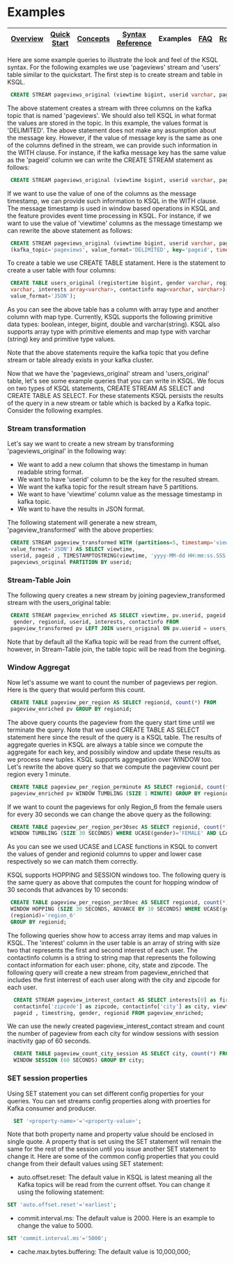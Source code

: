 # Examples

| [Overview](/docs/) |[Quick Start](/docs/quickstart#quick-start) | [Concepts](/docs/concepts.md#concepts) | [Syntax Reference](/docs/syntax-reference.md#syntax-reference) | Examples | [FAQ](/docs/faq.md#frequently-asked-questions)  | [Roadmap](/docs/roadmap.md#roadmap) | [Demo](/docs/demo.md#demo) |
|---|----|-----|----|----|----|----|----|

 

Here are some example queries to illustrate the look and feel of the KSQL syntax.
For the following examples we use 'pageviews' stream and 'users' table similar to the quickstart.
 The first step is to create stream and table in KSQL.

```sql
 CREATE STREAM pageviews_original (viewtime bigint, userid varchar, pageid varchar) WITH (kafka_topic='pageviews', value_format='DELIMITED');
```

The above statement creates a stream with three columns on the kafka topic that is named
'pageviews'. We should also tell KSQL in what format the values are stored in the topic. In this
example, the values format is 'DELIMITED'. The above statement does not make any assumption about
 the message key. However, if the value of message key is the same as one of the columns defined
 in the stream, we can provide such information in the WITH clause. For instance, if the kafka
 message key has the same value as the 'pageid' column we can write the CREATE STREAM statement
 as follows:

 ```sql
  CREATE STREAM pageviews_original (viewtime bigint, userid varchar, pageid varchar) WITH (kafka_topic='pageviews', value_format='DELIMITED', key='pageid');
 ```

If we want to use the value of one of the columns as the message timestamp, we can provide
such information to KSQL in the WITH clause. The message timestamp is used in window based
operations in KSQL and the feature provides event time processing in KSQL. For instance, if we want
 to use the value of 'viewtime' columns as the message timestamp we can rewrite the above statement as follows:

  ```sql
   CREATE STREAM pageviews_original (viewtime bigint, userid varchar, pageid varchar) WITH
   (kafka_topic='pageviews', value_format='DELIMITED', key='pageid', timestamp='viewtime');
  ```

To create a table we use CREATE TABLE statament. Here is the statement to create a user table
with four columns:

```sql
 CREATE TABLE users_original (registertime bigint, gender varchar, regionid varchar, userid
 varchar, interests array<varchar>, contactinfo map<varchar, varchar>) WITH (kafka_topic='users',
 value_format='JSON');

```

As you can see the above table has a column with array type and another column with map type.
Currently, KSQL supports the following primitive data types: boolean, integer, bigint, double and
varchar(string). KSQL also supports array type with primitive elements and map type with varchar
(string) key and primitive type values.

Note that the above statements require the kafka topic that you define stream or table already
exists in your kafka cluster.

Now that we have the 'pageviews_original' stream and 'users_original' table, let's see some
example queries that you can write in KSQL. We focus on two types of KSQL statements, CREATE
STREAM AS SELECT and CREATE TABLE AS SELECT. For these statements KSQL
persists the results of the query in a new stream or table which is backed by a Kafka topic.
Consider the following examples.

### Stream transformation
Let's say we want to create a new stream by transforming 'pageviews_original' in the following way:
- We want to add a new column that shows the timestamp in human readable string format.
- We want to have 'userid' column to be the key for the resulted stream.
- We want the kafka topic for the result stream have 5 partitions.
- We want to have 'viewtime' column value as the message timestamp in kafka topic.
- We want to have the results in JSON format.

The following statement will generate a new stream, 'pageview_transformed' with the above
properties:

```sql
 CREATE STREAM pageview_transformed WITH (partitions=5, timestamp='viewtime',
 value_format='JSON') AS SELECT viewtime,
 userid, pageid , TIMESTAMPTOSTRING(viewtime, 'yyyy-MM-dd HH:mm:ss.SSS') AS timestring FROM
 pageviews_original PARTITION BY userid;

```

### Stream-Table Join
The following query creates a new stream by joining pageview_transformed stream with
the users_original table:

```sql
 CREATE STREAM pageview_enriched AS SELECT viewtime, pv.userid, pageid , timestring,
  gender, regionid, userid, interests, contactinfo FROM
 pageview_transformed pv LEFT JOIN users_original ON pv.userid = users_original.userid;

```
Note that by default all the Kafka topic will be read from the current offset, however, in
Stream-Table join, the table topic will be read from the begining.

### Window Aggregat

Now let's assume we want to count the number of pageviews per region. Here is the query that
would perform this count.


```sql
 CREATE TABLE pageview_per_region AS SELECT regionid, count(*) FROM
 pageview_enriched pv GROUP BY regionid;

```

The above query counts the pageview from the query start time until we terminate the query. Note
that we used CREATE TABLE AS SELECT statement here since the result of the query is a KSQL table.
 The results of aggregate queries in KSQL are always a table since we compute the aggregate for
 each key, and possibily window and update these results as we process new tuples.
KSQL supports aggregation over WINDOW too. Let's rewrite the above query so that we compute the
pageview count per region every 1 minute.

```sql
 CREATE TABLE pageview_per_region_perminute AS SELECT regionid, count(*) FROM
 pageview_enriched pv WINDOW TUMBLING (SIZE 1 MINUTE) GROUP BY regionid;

```

If we want to count the pageviews for only Region_6 from the female users for every 30 seconds we
 can change the above query as the following:

 ```sql
  CREATE TABLE pageview_per_region_per30sec AS SELECT regionid, count(*) FROM pageview_enriched pv
  WINDOW TUMBLING (SIZE 30 SECONDS) WHERE UCASE(gender)='FEMALE' AND LCASE(regionid)='region_6' GROUP BY regionid;

 ```

As you can see we used UCASE and LCASE functions in KSQL to convert the values of gender and
regionid columns to upper and lower case respectively so we can match them correctly.

KSQL supports HOPPING and SESSION windows too. The following query is the same query as above
that computes the count for hopping window of 30 seconds that advances by 10 seconds:

 ```sql
  CREATE TABLE pageview_per_region_per30sec AS SELECT regionid, count(*) FROM pageview_enriched pv
  WINDOW HOPPING (SIZE 30 SECONDS, ADVANCE BY 10 SECONDS) WHERE UCASE(gender)='FEMALE' AND LCASE
  (regionid)='region_6'
  GROUP BY regionid;

 ```

The following queries show how to access array items and map values in KSQL. The 'interest'
column in the user table is an array of string with size two that represents the first and second
 interest of each user. The contactinfo column is a string to string map that represents the
 following contact information for each user: phone, city, state and zipcode.  The following
 query will create a new stream from pageview_enriched that includes the first interrest of each
 user along with the city and zipcode for each user.

 ```sql
   CREATE STREAM pageview_interest_contact AS SELECT interests[0] as firstinterest,
   contactinfo['zipcode'] as zipcode, contactinfo['city'] as city, viewtime, PV_USERID,
   pageid , timestring, gender, regionid FROM pageview_enriched;

  ```
We can use the newly created pageview_interest_contact stream and count the number of pageview
from each city for window sessions with session inactivity gap of 60 seconds.

 ```sql
   CREATE TABLE pageview_count_city_session AS SELECT city, count(*) FROM pageview_interest_contact
   WINDOW SESSION (60 SECONDS) GROUP BY city;

  ```

### SET session properties
Using SET statement you can set different config properties for your queries. You can set streams
 config properties along with proerties for Kafka consumer and producer.

  ```sql
    SET '<property-name>'='<property-value>';

   ```
Note that both property name and property value should be enclosed in single quote.
A property that is set using the SET statement will remain the same for the rest of the session
until you issue another SET statement to change it.
Here are some of the common config properties that you could change from their default values
using SET statement:

- auto.offset.reset: The default value in KSQL is latest meaning all the Kafka topics will be read
from the current offset. You can change
 it using the following
statement:

```sql
SET 'auto.offset.reset'='earliest';

```
- commit.interval.ms: The default value is 2000. Here is an example to change the value to 5000.

```sql
SET 'commit.interval.ms'='5000';

```
- cache.max.bytes.buffering: The default value is 10,000,000;

